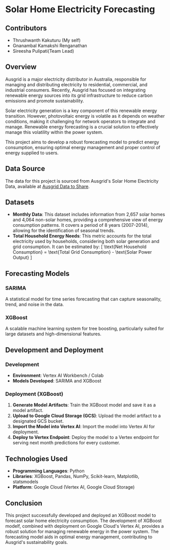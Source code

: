 # Solar Home Electricity Forecasting

## Contributors
- Thrushwanth Kakuturu (My self)
- Gnanambal Kamakshi Renganathan
- Sireesha Pulipati(Team Lead)

## Overview
Ausgrid is a major electricity distributor in Australia, responsible for managing and distributing electricity to residential, commercial, and industrial consumers. Recently, Ausgrid has focused on integrating renewable energy sources into its grid infrastructure to reduce carbon emissions and promote sustainability.

Solar electricity generation is a key component of this renewable energy transition. However, photovoltaic energy is volatile as it depends on weather conditions, making it challenging for network operators to integrate and manage. Renewable energy forecasting is a crucial solution to effectively manage this volatility within the power system.

This project aims to develop a robust forecasting model to predict energy consumption, ensuring optimal energy management and proper control of energy supplied to users.

## Data Source
The data for this project is sourced from Ausgrid's Solar Home Electricity Data, available at [Ausgrid Data to Share](https://www.ausgrid.com.au/Industry/Our-Research/Data-to-share/Solar-home-electricity-data).

## Datasets
- **Monthly Data**: This dataset includes information from 2,657 solar homes and 4,064 non-solar homes, providing a comprehensive view of energy consumption patterns. It covers a period of 8 years (2007-2014), allowing for the identification of seasonal trends.
- **Total Household Energy Needs**: This metric accounts for the total electricity used by households, considering both solar generation and grid consumption. It can be estimated by:
  \[
  \text{Net Household Consumption} = \text{Total Grid Consumption} - \text{Solar Power Output}
  \]

## Forecasting Models
### SARIMA
A statistical model for time series forecasting that can capture seasonality, trend, and noise in the data.

### XGBoost
A scalable machine learning system for tree boosting, particularly suited for large datasets and high-dimensional features.

## Development and Deployment

### Development
- **Environment**: Vertex AI Workbench / Colab
- **Models Developed**: SARIMA and XGBoost

### Deployment (XGBoost)
1. **Generate Model Artifacts**: Train the XGBoost model and save it as a model artifact.
2. **Upload to Google Cloud Storage (GCS)**: Upload the model artifact to a designated GCS bucket.
3. **Import the Model into Vertex AI**: Import the model into Vertex AI for deployment.
4. **Deploy to Vertex Endpoint**: Deploy the model to a Vertex endpoint for serving next month predictions for every customer.

## Technologies Used
- **Programming Languages**: Python
- **Libraries**: XGBoost, Pandas, NumPy, Scikit-learn, Matplotlib, statsmodels
- **Platform**: Google Cloud (Vertex AI, Google Cloud Storage)

## Conclusion
This project successfully developed and deployed an XGBoost model to forecast solar home electricity consumption. The development of XGBoost modelf, combined with deployment on Google Cloud's Vertex AI, provides a robust solution for managing renewable energy in the power system. The forecasting model aids in optimal energy management, contributing to Ausgrid's sustainability goals.




